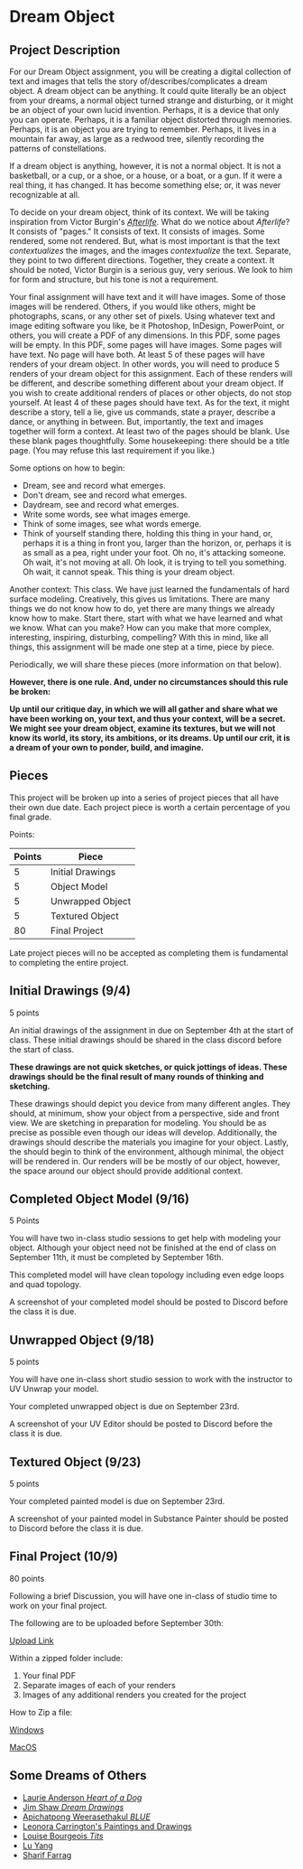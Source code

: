 <!--jump to anchor tag adjusted to header height offset-->
<script>
    // Get the header element
    let header = document.querySelector('header');
    
    // Get the height of the header
    document.querySelectorAll('a[href^="#"]')
    .forEach(function (anchor) {
        anchor.addEventListener('click', 
        function (event) {
            event.preventDefault();
    
            // Get the target element that 
            // the anchor link points to
            let target = document.querySelector(
                this.getAttribute('href')
            );
            
            let headerHeight = header.offsetHeight*2;
            
            let targetPosition = target
                .getBoundingClientRect().top - headerHeight;
    
            window.scrollTo({
                top: targetPosition + window.scrollY,
                behavior: 'smooth'
            });
        });
    });
    </script>

# Dream Object

## Project Description

For our Dream Object assignment, you will be creating a digital collection of text and images that tells the story of/describes/complicates a dream object. A dream object can be anything. It could quite literally be an object from your dreams, a normal object turned strange and disturbing, or it might be an object of your own lucid invention. Perhaps, it is a device that only you can operate. Perhaps, it is a familiar object distorted through memories. Perhaps, it is an object you are trying to remember. Perhaps, it lives in a mountain far away, as large as a redwood tree, silently recording the patterns of constellations.

If a dream object is anything, however, it is not a normal object. It is not a basketball, or a cup, or a shoe, or a house, or a boat, or a gun. If it were a real thing, it has changed. It has become something else; or, it was never recognizable at all.

To decide on your dream object, think of its context. We will be taking inspiration from Victor Burgin's [*Afterlife*](https://afterlife.victorburgin.eu/). What do we notice about *Afterlife*? It consists of "pages." It consists of text. It consists of images. Some rendered, some not rendered. But, what is most important is that the text *contextualizes* the images, and the images *contextualize* the text. Separate, they point to two different directions. Together, they create a context. It should be noted, Victor Burgin is a serious guy, very serious. We look to him for form and structure, but his tone is not a requirement. 

Your final assignment will have text and it will have images. Some of those images will be rendered. Others, if you would like others, might be photographs, scans, or any other set of pixels. Using whatever text and image editing software you like, be it Photoshop, InDesign, PowerPoint, or others, you will create a PDF of any dimensions. In this PDF, some pages will be empty. In this PDF, some pages will have images. Some pages will have text. No page will have both. At least 5 of these pages will have renders of your dream object. In other words, you will need to produce 5 renders of your dream object for this assignment. Each of these renders will be different, and describe something different about your dream object. If you wish to create additional renders of places or other objects, do not stop yourself. At least 4 of these pages should have text. As for the text, it might describe a story, tell a lie, give us commands, state a prayer, describe a dance, or anything in between. But, importantly, the text and images together will form a context. At least two of the pages should be blank. Use these blank pages thoughtfully. Some housekeeping: there should be a title page. (You may refuse this last requirement if you like.)

Some options on how to begin:

- Dream, see and record what emerges.
- Don't dream, see and record what emerges.
- Daydream, see and record what emerges.
- Write some words, see what images emerge.
- Think of some images, see what words emerge.
- Think of yourself standing there, holding this thing in your hand, or, perhaps it is a thing in front you, larger than the horizon, or, perhaps it is as small as a pea, right under your foot. Oh no, it's attacking someone. Oh wait, it's not moving at all. Oh look, it is trying to tell you something. Oh wait, it cannot speak. This thing is your dream object.

Another context: This class. We have just learned the fundamentals of hard surface modeling. Creatively, this gives us limitations. There are many things we do not know how to do, yet there are many things we already know how to make. Start there, start with what we have learned and what we know. What can you make? How can you make that more complex, interesting, inspiring, disturbing, compelling? With this in mind, like all things, this assignment will be made one step at a time, piece by piece.

Periodically, we will share these pieces (more information on that below).

**However, there is one rule. And, under no circumstances should this rule be broken:**

**Up until our critique day, in which we will all gather and share what we have been working on, your text, and thus your context, will be a secret. We might see your dream object, examine its textures, but we will not know its world, its story, its ambitions, or its dreams. Up until our crit, it is a dream of your own to ponder, build, and imagine.**

## Pieces

This project will be broken up into a series of project pieces that all have their own due date.
Each project piece is worth a certain percentage of you final grade.

Points:

|Points|Piece|
|---|---|
|5|Initial Drawings|
|5|Object Model|
|5|Unwrapped Object|
|5|Textured Object|
|80|Final Project|

Late project pieces will no be accepted as completing them is fundamental to completing the entire project.

## Initial Drawings (9/4)

5 points

An initial drawings of the assignment in due on September 4th at the start of class. These initial drawings should be shared in the class discord before the start of class.

**These drawings are not quick sketches, or quick jottings of ideas. These drawings should be the final result of many rounds of thinking and sketching.**

These drawings should depict you device from many different angles. They should, at minimum, show your object from a perspective, side and front view. We are sketching in preparation for modeling. You should be as precise as possible even though our ideas will develop. Additionally, the drawings should describe the materials you imagine for your object. Lastly, the should begin to think of the environment, although minimal, the object will be rendered in. Our renders will be be mostly of our object, however, the space around our object should provide additional context.


## Completed Object Model (9/16)

5 Points

You will have two in-class studio sessions to get help with modeling your object. Although your object need not be finished at the end of class on September 11th, it must be completed by September 16th.

This completed model will have clean topology including even edge loops and quad topology.

A screenshot of your completed model should be posted to Discord before the class it is due.

## Unwrapped Object (9/18)

5 points

You will have one in-class short studio session to work with the instructor to UV Unwrap your model.

Your completed unwrapped object is due on September 23rd.

A screenshot of your UV Editor should be posted to Discord before the class it is due.

## Textured Object (9/23)

5 points

Your completed painted model is due on September 23rd.

A screenshot of your painted model in Substance Painter should be posted to Discord before the class it is due.

## Final Project (10/9)

80 points

Following a brief Discussion, you will have one in-class of studio time to work on your final project.

The following are to be uploaded before September 30th:

[Upload Link]()

Within a zipped folder include:

1. Your final PDF
2. Separate images of each of your renders
3. Images of any additional renders you created for the project

How to Zip a file:

[Windows](https://support.microsoft.com/en-us/windows/zip-and-unzip-files-8d28fa72-f2f9-712f-67df-f80cf89fd4e5)

[MacOS](https://support.apple.com/guide/mac-help/zip-and-unzip-files-and-folders-on-mac-mchlp2528/mac)

## Some Dreams of Others

- [Laurie Anderson *Heart of a Dog*](https://www.youtube.com/watch?v=8PLWVXICQyM)
- [Jim Shaw *Dream Drawings*](https://www.moma.org/collection/works/82235)
- [Apichatpong Weerasethakul *BLUE*](https://www.youtube.com/watch?v=8Hk4zepxyoE)
- [Leonora Carrington's Paintings and Drawings](https://www.moma.org/collection/works/32006?artist_id=993&page=1&sov_referrer=artist)
- [Louise Bourgeois *Tits*](https://www.tate.org.uk/art/artworks/bourgeois-tits-al00227)
- [Lu Yang](http://luyang.asia/)
- [Sharif Farrag](https://shariffarrag.com/)
